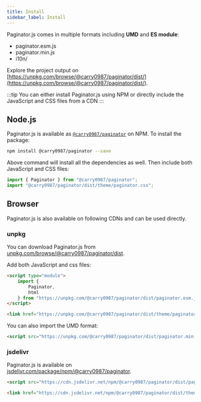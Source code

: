 ```yaml
---
title: Install
sidebar_label: Install
---
```


Paginator.js comes in multiple formats including **UMD** and **ES module**:

 - paginator.esm.js
 - paginator.min.js
 - i10n/

Explore the project output on [https://unpkg.com/browse/@carry0987/paginator/dist/](https://unpkg.com/browse/@carry0987/paginator/dist/).

:::tip
You can either install Paginator.js using NPM or directly include the JavaScript and CSS files from a CDN
:::

## Node.js

Paginator.js is available as [`@carry0987/paginator`](https://www.npmjs.com/package/@carry0987/paginator) on NPM. To install the package:

```bash
npm install @carry0987/paginator --save
```

Above command will install all the dependencies as well. Then include both JavaScript and CSS files:

```js
import { Paginator } from "@carry0987/paginator";
import "@carry0987/paginator/dist/theme/paginator.css";
```

## Browser

Paginator.js is also available on following CDNs and can be used directly.

### unpkg

You can download Paginator.js from [unpkg.com/browse/@carry0987/paginator/dist](https://unpkg.com/browse/@carry0987/paginator/dist/).

Add both JavaScript and css files:

```html
<script type="module">
    import {
        Paginator,
        html
    } from "https://unpkg.com/@carry0987/paginator/dist/paginator.esm.js";
</script>
```

```html title="theme/paginator.min.css"
<link href="https://unpkg.com/@carry0987/paginator/dist/theme/paginator.min.css" rel="stylesheet" />
```

You can also import the UMD format:

```html title="paginator.min.js"
<script src="https://unpkg.com/@carry0987/paginator/dist/paginator.min.js"></script>
```

### jsdelivr

Paginator.js is available on [jsdelivr.com/package/npm/@carry0987/paginator](https://www.jsdelivr.com/package/npm/@carry0987/paginator).

```html title="paginator.min.js"
<script src="https://cdn.jsdelivr.net/npm/@carry0987/paginator/dist/paginator.min.js"></script>
```

```html title="theme/paginator.min.css"
<link href="https://cdn.jsdelivr.net/npm/@carry0987/paginator/dist/theme/paginator.min.css" rel="stylesheet" />
```
